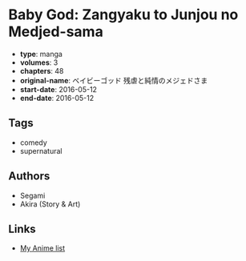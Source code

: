 # Baby God: Zangyaku to Junjou no Medjed-sama

-   **type**: manga
-   **volumes**: 3
-   **chapters**: 48
-   **original-name**: ベイビーゴッド 残虐と純情のメジェドさま
-   **start-date**: 2016-05-12
-   **end-date**: 2016-05-12

## Tags

-   comedy
-   supernatural

## Authors

-   Segami
-   Akira (Story & Art)

## Links

-   [My Anime list](https://myanimelist.net/manga/102988/Baby_God__Zangyaku_to_Junjou_no_Medjed-sama)
